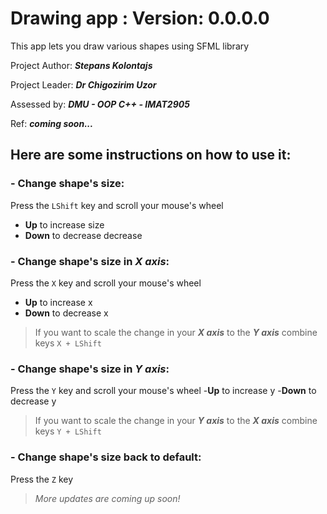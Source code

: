 # Drawing app  :  Version: 0.0.0.0
This app lets you draw various shapes using SFML library

Project Author: ***Stepans Kolontajs***

Project Leader: ***Dr Chigozirim Uzor***

Assessed by: ***DMU - OOP C++ - IMAT2905***

Ref: ***coming soon...***

## Here are some instructions on how to use it:

### - Change shape's size:
Press the ```LShift``` key and scroll your mouse's wheel
- **Up** to increase size
- **Down** to decrease decrease

  
### - Change shape's size in ***X axis***:
Press the ```X``` key and scroll your mouse's wheel
- **Up** to increase x
- **Down** to decrease x
>If you want to scale the change in your ***X axis*** to the ***Y axis*** combine keys ```X + LShift``` 

  
### - Change shape's size in ***Y axis***:
Press the ```Y``` key and scroll your mouse's wheel
-**Up** to increase y
-**Down** to decrease y
>If you want to scale the change in your ***Y axis*** to the ***X axis*** combine keys ```Y + LShift``` 
  
  
### - Change shape's size back to default:
Press the ```Z``` key

  
  
  
  >*More updates are coming up soon!*





